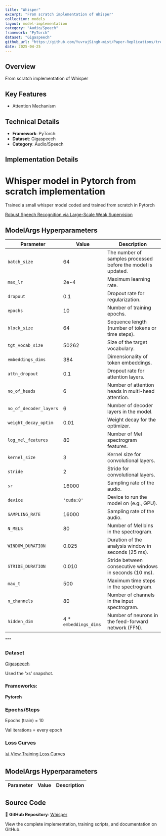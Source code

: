 ```yaml
---
title: "Whisper"
excerpt: "From scratch implementation of Whisper"
collection: models
layout: model-implementation
category: "Audio/Speech"
framework: "PyTorch"
dataset: "Gigaspeech"
github_url: "https://github.com/YuvrajSingh-mist/Paper-Replications/tree/master/Whisper"
date: 2025-04-25
---
```


## Overview
From scratch implementation of Whisper

## Key Features
- Attention Mechanism

## Technical Details
- **Framework**: PyTorch
- **Dataset**: Gigaspeech
- **Category**: Audio/Speech

## Implementation Details

# Whisper model in Pytorch from scratch implementation

Trained a small whisper model coded and trained from scratch in Pytorch 

[Robust Speech Recognition via Large-Scale Weak Supervision](https://cdn.openai.com/papers/whisper.pdf)

## ModelArgs Hyperparameters

| Parameter               | Value                  | Description                                                                 |
|-------------------------|------------------------|-----------------------------------------------------------------------------|
| `batch_size`            | 64                     | The number of samples processed before the model is updated.                |
| `max_lr`                | 2e-4                   | Maximum learning rate.                                                      |
| `dropout`               | 0.1                    | Dropout rate for regularization.                                            |
| `epochs`                | 10                     | Number of training epochs.                                                  |
| `block_size`            | 64                     | Sequence length (number of tokens or time steps).                           |
| `tgt_vocab_size`        | 50262     | Size of the target vocabulary.                                              |
| `embeddings_dims`       | 384                    | Dimensionality of token embeddings.                                         |
| `attn_dropout`          | 0.1                    | Dropout rate for attention layers.                                          |
| `no_of_heads`           | 6                      | Number of attention heads in multi-head attention.                          |
| `no_of_decoder_layers`  | 6                      | Number of decoder layers in the model.                                      |
| `weight_decay_optim`    | 0.01                   | Weight decay for the optimizer.                                             |
| `log_mel_features`      | 80                     | Number of Mel spectrogram features.                                         |
| `kernel_size`           | 3                      | Kernel size for convolutional layers.                                       |
| `stride`                | 2             | Stride for convolutional layers.                                            |
| `sr`                    | 16000                  | Sampling rate of the audio.                                                 |
| `device`                | `'cuda:0'`             | Device to run the model on (e.g., GPU).                                     |
| `SAMPLING_RATE`         | 16000                  | Sampling rate of the audio.                                                 |
| `N_MELS`                | 80                     | Number of Mel bins in the spectrogram.                                      |
| `WINDOW_DURATION`       | 0.025                  | Duration of the analysis window in seconds (25 ms).                         |
| `STRIDE_DURATION`       | 0.010                  | Stride between consecutive windows in seconds (10 ms).                      |
| `max_t`                 | 500                    | Maximum time steps in the spectrogram.                                      |
| `n_channels`            | 80                     | Number of channels in the input spectrogram.                                |
| `hidden_dim`            | 4 * `embeddings_dims`  | Number of neurons in the feed-forward network (FFN).                        |
"""

### Dataset

[Gigaspeech](https://huggingface.co/datasets/speechcolab/gigaspeech)

Used the 'xs' snapshot.

### Frameworks:
**Pytorch**

### Epochs/Steps
Epochs (train) = 10

Val iterations = every epoch

### Loss Curves

[📊 View Training Loss Curves](https://github.com/YuvrajSingh-mist/Paper-Replications/blob/master/Whisper/https://raw.githubusercontent.com/YuvrajSingh-mist/Paper-Replications/master/Whisper/https://raw.githubusercontent.com/YuvrajSingh-mist/Paper-Replications/master/Whisper/img/loss.jpg)

## ModelArgs Hyperparameters

| Parameter | Value | Description |
|-----------|-------|-------------|
## Source Code
📁 **GitHub Repository**: [Whisper](https://github.com/YuvrajSingh-mist/Paper-Replications/tree/master/Whisper)

View the complete implementation, training scripts, and documentation on GitHub.
